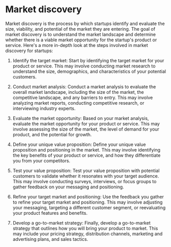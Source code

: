 # Market discovery 

Market discovery is the process by which startups identify and evaluate the size, viability, and potential of the market they are entering. The goal of market discovery is to understand the market landscape and determine whether there is a viable market opportunity for the startup's product or service. Here's a more in-depth look at the steps involved in market discovery for startups:

1. Identify the target market: Start by identifying the target market for your product or service. This may involve conducting market research to understand the size, demographics, and characteristics of your potential customers.

2. Conduct market analysis: Conduct a market analysis to evaluate the overall market landscape, including the size of the market, the competitive landscape, and any barriers to entry. This may involve analyzing market reports, conducting competitive research, or interviewing industry experts.

3. Evaluate the market opportunity: Based on your market analysis, evaluate the market opportunity for your product or service. This may involve assessing the size of the market, the level of demand for your product, and the potential for growth.

4. Define your unique value proposition: Define your unique value proposition and positioning in the market. This may involve identifying the key benefits of your product or service, and how they differentiate you from your competitors.

5. Test your value proposition: Test your value proposition with potential customers to validate whether it resonates with your target audience. This may involve conducting surveys, interviews, or focus groups to gather feedback on your messaging and positioning.

6. Refine your target market and positioning: Use the feedback you gather to refine your target market and positioning. This may involve adjusting your messaging, targeting a different customer segment, or reevaluating your product features and benefits.

7. Develop a go-to-market strategy: Finally, develop a go-to-market strategy that outlines how you will bring your product to market. This may include your pricing strategy, distribution channels, marketing and advertising plans, and sales tactics.
